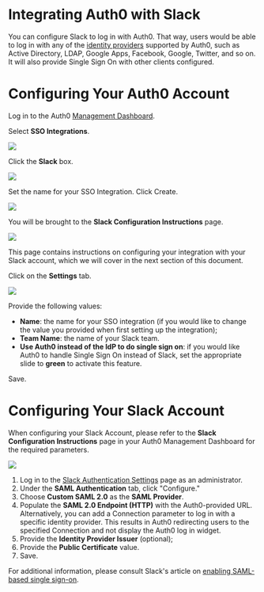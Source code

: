 # Integrating Auth0 with Slack

You can configure Slack to log in with Auth0. That way, users would be able to log in with any of the [identity providers](/identityproviders) supported by Auth0, such as Active Directory, LDAP, Google Apps, Facebook, Google, Twitter, and so on. It will also provide Single Sign On with other clients configured.

# Configuring Your Auth0 Account

Log in to the Auth0 [Management Dashboard](${uiURL}).

Select **SSO Integrations**.

![](/media/articles/scenarios/slack/sso-integration.png)

Click the **Slack** box.

![](/media/articles/scenarios/slack/sso-int-options.png)

Set the name for your SSO Integration. Click Create.

![](/media/articles/scenarios/slack/sso-int-name.png)

You will be brought to the **Slack Configuration Instructions** page.

![](/media/articles/scenarios/slack/slack-config-instructions.png)

This page contains instructions on configuring your integration with your Slack account, which we will cover in the next section of this document.

Click on the **Settings** tab.

![](/media/articles/scenarios/slack/slack-settings.png)

Provide the following values:
* **Name**: the name for your SSO integration (if you would like to change the value you provided when first setting up the integration);
* **Team Name**: the name of your Slack team.
* **Use Auth0 instead of the IdP to do single sign on**: if you would like Auth0 to handle Single Sign On instead of Slack, set the appropriate slide to **green** to activate this feature.

Save.

# Configuring Your Slack Account

When configuring your Slack Account, please refer to the **Slack Configuration Instructions** page in your Auth0 Management Dashboard for the required parameters.

![](/media/articles/scenarios/slack/slack-config-instructions.png)

1. Log in to the [Slack Authentication Settings](https://slack.com/admin/auth) page as an administrator.
2. Under the **SAML Authentication** tab, click "Configure."
3. Choose **Custom SAML 2.0** as the **SAML Provider**.
4. Populate the **SAML 2.0 Endpoint (HTTP)** with the Auth0-provided URL. Alternatively, you can add a Connection parameter to log in with a specific identity provider. This results in Auth0 redirecting users to the specified Connection and not display the Auth0 log in widget.
5. Provide the **Identity Provider Issuer** (optional);
6. Provide the **Public Certificate** value.
7. Save.

For additional information, please consult Slack's article on [enabling SAML-based single sign-on](https://get.slack.help/hc/en-us/articles/203772216-Enabling-SAML-based-single-sign-on).
